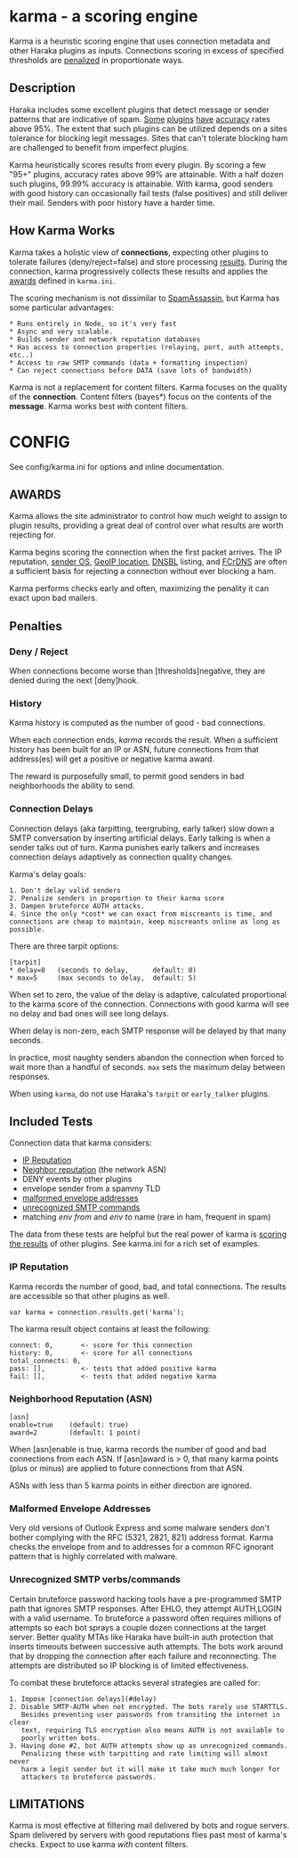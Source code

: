 # karma - a scoring engine

Karma is a heuristic scoring engine that uses connection metadata and other Haraka plugins as inputs. Connections scoring in excess of specified thresholds are [penalized](#penalties) in proportionate ways.

## Description

Haraka includes some excellent plugins that detect message or sender patterns that are indicative of spam. [Some](sa-url) [plugins](snf-url) [have](fcrdns-url) [accuracy](uribl-url) rates above 95%. The extent that such plugins can be utilized depends on a sites tolerance for blocking legit messages. Sites that can't tolerate blocking ham are challenged to benefit from imperfect plugins.

Karma heuristically scores results from every plugin. By scoring a few "95+" plugins, accuracy rates above 99% are attainable. With a half dozen such plugins, 99.99% accuracy is attainable. With karma, good senders with good history can occasionally fail tests (false positives) and still deliver their mail. Senders with poor history have a harder time.

## How Karma Works

Karma takes a holistic view of **connections**, expecting other plugins to tolerate failures (deny/reject=false) and store processing [results](results-url). During the connection, karma progressively collects these results and applies the [awards](#awards) defined in `karma.ini`.

The scoring mechanism is not dissimilar to [SpamAssassin](sa-url), but Karma has some particular advantages:

    * Runs entirely in Node, so it's very fast
    * Async and very scalable.
    * Builds sender and network reputation databases
    * Has access to connection properties (relaying, port, auth attempts, etc..)
    * Access to raw SMTP commands (data + formatting inspection)
    * Can reject connections before DATA (save lots of bandwidth)

Karma is not a replacement for content filters. Karma focuses on the quality of the **connection**. Content filters (bayes\*) focus on the contents of the **message**. Karma works best *with* content filters.


# CONFIG

See config/karma.ini for options and inline documentation.


## <a name="awards"></a>AWARDS

Karma allows the site administrator to control how much weight to assign to
plugin results, providing a great deal of control over what results are
worth rejecting for.

Karma begins scoring the connection when the first packet arrives. The IP reputation, [sender OS](p0f-url), [GeoIP location](geoip-url), [DNSBL](dnsbl-url) listing, and [FCrDNS](fcrdns-url) are often a sufficient basis for rejecting a connection without ever blocking a ham.

Karma performs checks early and often, maximizing the penality it can exact upon bad mailers.


## <a name="penalties"></a>Penalties

### Deny / Reject

When connections become worse than [thresholds]negative, they are denied during the next [deny]hook.

### History

Karma history is computed as the number of good - bad connections.

When each connection ends, *karma* records the result. When a sufficient history has been built for an IP or ASN, future connections from that address(es) will get a positive or negative karma award.

The reward is purposefully small, to permit good senders in bad neighborhoods the ability to send.

### <a name="delay"></a>Connection Delays

Connection delays (aka tarpitting, teergrubing, early talker) slow down a SMTP conversation by inserting artificial delays. Early talking is when a sender talks out of turn. Karma punishes early talkers and increases connection delays adaptively as connection quality changes.

Karma's delay goals:

    1. Don't delay valid senders
    2. Penalize senders in proportion to their karma score
    3. Dampen bruteforce AUTH attacks.
    4. Since the only *cost* we can exact from miscreants is time, and connections are cheap to maintain, keep miscreants online as long as possible.

There are three tarpit options:

    [tarpit]
    * delay=0   (seconds to delay,      default: 0)
    * max=5     (max seconds to delay,  default: 5)

When set to zero, the value of the delay is adaptive, calculated proportional
to the karma score of the connection. Connections with good karma will see no
delay and bad ones will see long delays.

When delay is non-zero, each SMTP response will be delayed by that many seconds.

In practice, most naughty senders abandon the connection when forced to
wait more than a handful of seconds. `max` sets the maximum delay between
responses.

When using `karma`, do not use Haraka's `tarpit` or `early_talker` plugins.

## Included Tests

Connection data that karma considers:

* [IP Reputation](#IP_Reputation)
* [Neighbor reputation](#Neighbor_Reputation) (the network ASN)
* DENY events by other plugins
* envelope sender from a spammy TLD
* [malformed envelope addresses](#malformed_env)
* [unrecognized SMTP commands](#unrecognized)
* matching *env from* and *env to* name (rare in ham, frequent in spam)

The data from these tests are helpful but the real power of karma is [scoring
the results](#awards) of other plugins. See karma.ini for a rich set of examples.


### <a name="IP_Reputation"></a>IP Reputation

Karma records the number of good, bad, and total connections.  The results
are accessible so that other plugins as well.

    var karma = connection.results.get('karma');

The karma result object contains at least the following:

    connect: 0,       <- score for this connection
    history: 0,       <- score for all connections
    total_connects: 0,
    pass: [],         <- tests that added positive karma
    fail: [],         <- tests that added negative karma


### <a name="Neighbor_Reputation"></a>Neighborhood Reputation (ASN)

    [asn]
    enable=true    (default: true)
    award=2        (default: 1 point)

When [asn]enable is true, karma records the number of good and bad
connections from each ASN. If [asn]award is > 0, that many karma points
(plus or minus) are applied to future connections from that ASN.

ASNs with less than 5 karma points in either direction are ignored.


### <a name="malformed_env"></a>Malformed Envelope Addresses

Very old versions of Outlook Express and some malware senders don't bother complying with the RFC (5321, 2821, 821) address format. Karma checks the envelope from and to addresses for a common RFC ignorant pattern that is highly correlated with malware.


### <a name="unrecognized"></a>Unrecognized SMTP verbs/commands

Certain bruteforce password hacking tools have a pre-programmed SMTP path
that ignores SMTP responses. After EHLO, they attempt AUTH,LOGIN with a valid
username. To bruteforce a password often requires millions of attempts so each
bot sprays a couple dozen connections at the target server. Better quality
MTAs like Haraka have built-in auth protection that inserts timeouts
between successive auth attempts. The bots work around that by dropping the
connection after each failure and reconnecting. The attempts are distributed
so IP blocking is of limited effectiveness.

To combat these bruteforce attacks several strategies are called for:

    1. Impose [connection delays](#delay)
    2. Disable SMTP-AUTH when not encrypted. The bots rarely use STARTTLS.
       Besides preventing user passwords from transiting the internet in clear
       text, requiring TLS encryption also means AUTH is not available to
       poorly written bots.
    3. Having done #2, bot AUTH attempts show up as unrecognized commands.
       Penalizing these with tarpitting and rate limiting will almost never
       harm a legit sender but it will make it take much much longer for
       attackers to bruteforce passwords.


## LIMITATIONS

Karma is most effective at filtering mail delivered by bots and rogue servers.
Spam delivered by servers with good reputations flies past most of karma's
checks. Expect to use karma *with* content filters.


[p0f-url]: /manual/plugins/connect.p0f.html
[geoip-url]: /manual/plugins/connect.geoip.html
[dnsbl-url]: /manual/plugins/dnsbl.html
[fcrdns-url]: http://haraka.github.io/manual/plugins/connect.fcrdns.html
[uribl-url]: http://haraka.github.io/manual/plugins/data.uribl.html
[sa-url]: http://haraka.github.io/manual/plugins/spamassassin.html
[snf-url]: http://haraka.github.io/manual/plugins/messagesniffer.html
[results-url]: http://haraka.github.io/manual/Results.html
